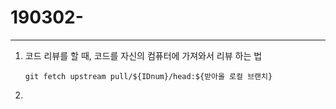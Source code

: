 # 190302-

---

1. 코드 리뷰를 할 때, 코드를 자신의 컴퓨터에 가져와서 리뷰 하는 법

   `git fetch upstream pull/${IDnum}/head:${받아올 로컬 브랜치}`

2. 

